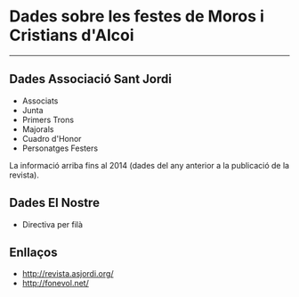 # Dades sobre les festes de Moros i Cristians d'Alcoi

------------------------------------------------------------------------------------------------------

## Dades Associació Sant Jordi

- Associats
- Junta
- Primers Trons
- Majorals
- Cuadro d'Honor
- Personatges Festers

La informació arriba fins al 2014 (dades del any anterior a la publicació de la revista).

## Dades El Nostre

- Directiva per filà


## Enllaços 

* http://revista.asjordi.org/
* http://fonevol.net/
